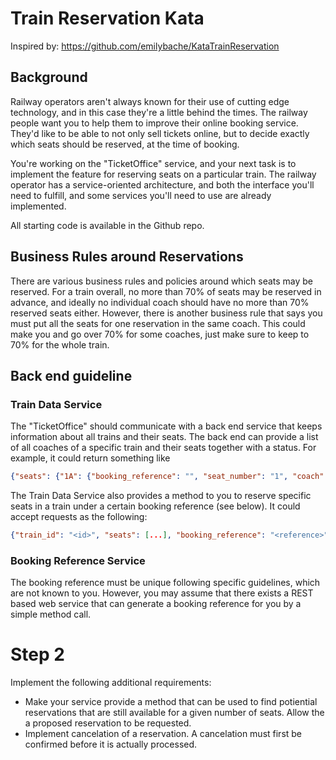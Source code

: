 # Train Reservation Kata

Inspired by: https://github.com/emilybache/KataTrainReservation

## Background

Railway operators aren't always known for their use of cutting edge
technology, and in this case they're a little behind the times. The
railway people want you to help them to improve their online booking
service. They'd like to be able to not only sell tickets online, but to
decide exactly which seats should be reserved, at the time of booking.

You're working on the "TicketOffice" service, and your next task is to
implement the feature for reserving seats on a particular train. The
railway operator has a service-oriented architecture, and both the
interface you'll need to fulfill, and some services you'll need to use
are already implemented.

All starting code is available in the Github repo.

## Business Rules around Reservations

There are various business rules and policies around which seats may be
reserved. For a train overall, no more than 70% of seats may be reserved
in advance, and ideally no individual coach should have no more than 70%
reserved seats either. However, there is another business rule that says
you must put all the seats for one reservation in the same coach. This
could make you and go over 70% for some coaches, just make sure to keep
to 70% for the whole train.

## Back end guideline

### Train Data Service

The "TicketOffice" should communicate with a back end service that keeps
information about all trains and their seats. The back end can provide a list
of all coaches of a specific train and their seats together with a status. For
example, it could return something like

```json
{"seats": {"1A": {"booking_reference": "", "seat_number": "1", "coach": "A"}, "2A": {"booking_reference": "", "seat_number": "2", "coach": "A"}}}
```

The Train Data Service also provides a method to you to reserve specific seats
in a train under a certain booking reference (see below). It could accept
requests as the following:

```json
{"train_id": "<id>", "seats": [...], "booking_reference": "<reference>"}
```

### Booking Reference Service

The booking reference must be unique following specific guidelines, which are
not known to you. However, you may assume that there exists a REST based web
service that can generate a booking reference for you by a simple method call.

# Step 2

Implement the following additional requirements:

* Make your service provide a method that can be used to find potiential
  reservations that are still available for a given number of seats. Allow the
  a proposed reservation to be requested.
* Implement cancelation of a reservation. A cancelation must first be confirmed
  before it is actually processed.
